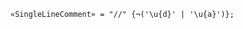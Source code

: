 <!-- This file is generated automatically by infrastructure scripts. Please don't edit by hand. -->

<!-- markdownlint-disable first-line-h1 -->

```{ .ebnf .slang-ebnf #SingleLineComment }
«SingleLineComment» = "//" {¬('\u{d}' | '\u{a}')};
```
